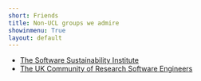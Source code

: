 ```yaml
---
short: Friends
title: Non-UCL groups we admire 
showinmenu: True
layout: default
---
```


* [The Software Sustainability Institute](http://software.ac.uk)
* [The UK Community of Research Software Engineers](http://rse.ac.uk)
